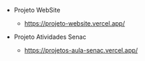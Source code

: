 
* Projeto WebSite
    * https://projeto-website.vercel.app/

* Projeto Atividades Senac
    * https://projetos-aula-senac.vercel.app/

